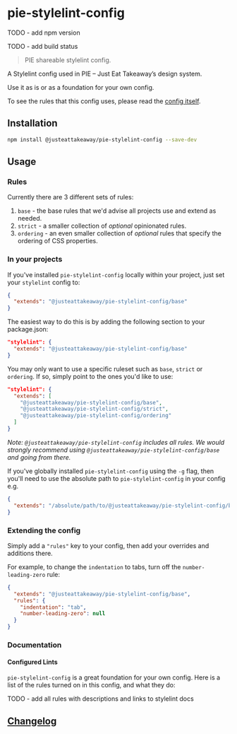 # pie-stylelint-config

TODO - add npm version

TODO - add build status

> PIE shareable stylelint config.

A Stylelint config used in PIE – Just Eat Takeaway’s design system.

Use it as is or as a foundation for your own config.

To see the rules that this config uses, please read the [config itself](./index.js).


## Installation

```bash
npm install @justeattakeaway/pie-stylelint-config --save-dev
```

## Usage

### Rules
Currently there are 3 different sets of rules:
1. `base` - the base rules that we'd advise all projects use and extend as needed.
2. `strict` - a smaller collection of _optional_ opinionated rules.
3. `ordering` - an even smaller collection of _optional_ rules that specify the ordering of CSS properties. 

### In your projects

If you've installed `pie-stylelint-config` locally within your project, just set your `stylelint` config to:

```json
{
  "extends": "@justeattakeaway/pie-stylelint-config/base"
}
```

The easiest way to do this is by adding the following section to your package.json:

```json
"stylelint": {
  "extends": "@justeattakeaway/pie-stylelint-config/base"
}
```

You may only want to use a specific ruleset such as `base`, `strict` or `ordering`. If so, simply point to the ones you'd like to use:

```json
"stylelint": {
  "extends": [
    "@justeattakeaway/pie-stylelint-config/base",
    "@justeattakeaway/pie-stylelint-config/strict",
    "@justeattakeaway/pie-stylelint-config/ordering" 
  ]
}
```

_Note:  `@justeattakeaway/pie-stylelint-config` includes all rules. We would strongly recommend using `@justeattakeaway/pie-stylelint-config/base` and going from there._

If you've globally installed `pie-stylelint-config` using the `-g` flag, then you'll need to use the absolute path to `pie-stylelint-config` in your config e.g.

```json
{
  "extends": "/absolute/path/to/@justeattakeaway/pie-stylelint-config/base"
}
```

### Extending the config

Simply add a `"rules"` key to your config, then add your overrides and additions there.

For example, to change the `indentation` to tabs, turn off the `number-leading-zero` rule:

```json
{
  "extends": "@justeattakeaway/pie-stylelint-config/base",
  "rules": {
    "indentation": "tab",
    "number-leading-zero": null
  }
}
```

### Documentation

#### Configured Lints

`pie-stylelint-config` is a great foundation for your own config. Here is a list of the rules turned on in this config, and what they do:


TODO - add all rules with descriptions and links to stylelint docs


## [Changelog](CHANGELOG.md)
